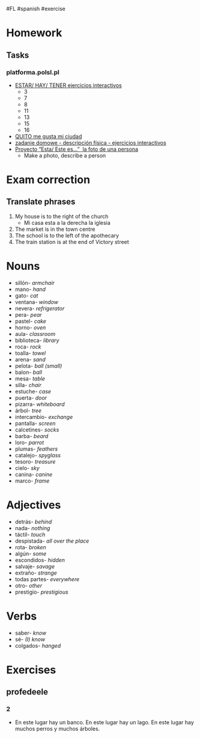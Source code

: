 #FL #spanish #exercise 

# Homework
## Tasks
### platforma.polsl.pl
- [ESTAR/ HAY/ TENER ejercicios interactivos](https://www.profedeele.es/actividad/haber-estar-tener/)
	- 3
	- 7
	- 8
	- 11
	- 13
	- 15
	- 16
- [QUITO me gusta mi ciudad](https://www.youtube.com/watch?v=a2WhvxM7N6k)
- [zadanie domowe - descripción física - ejercicios interactivos](https://www.profedeele.es/actividad/descripcion-fisico-espanol/)
- [Proyecto “Esta/ Este es...”  la foto de una persona](https://platforma.polsl.pl/rjo5/mod/assign/view.php?id=166666)
	- Make a photo, describe a person

# Exam correction
## Translate phrases
1. My house is to the right of the church
	- Mi casa esta a la derecha la iglesia
2. The market is in the town centre
3. The school is to the left of the apothecary
4. The train station is at the end of Victory street

# Nouns
- sillón- *armchair*
- mano- *hand*
- gato- *cat*
- ventana- *window*
- nevera- *refrigerator*
- pera- *pear*
- pastel- *cake*
- horno- *oven*
- aula- *classroom*
- biblioteca- *library*
- roca- *rock*
- toalla- *towel*
- arena- *sand*
- pelota- *ball (small)*
- balon- *ball*
- mesa- *table*
- silla- *chair*
- estuche- *case*
- puerta- *door*
- pizarra- *whiteboard*
- árbol- *tree*
- intercambio- *exchange*
- pantalla- *screen*
- calcetines- *socks*
- barba- *beard*
- loro- *parrot*
- plumas- *feathers*
- catalejo- *spyglass*
- tesoro- *treasure*
- cielo- *sky*
- canina- *canine*
- marco- *frame*

# Adjectives
- detrás- *behind*
- nada- *nothing*
- táctil- *touch*
- despistada- *all over the place*
- rota- *broken*
- algún- *some*
- escondidos- *hidden*
- salvaje- *savage*
- extraño- *strange*
- todas partes- *everywhere*
- otro- *other*
- prestigio- *prestigious*

# Verbs
- saber- *know*
- sé- *(I) know*
- colgados- *hanged*

# Exercises
## profedeele
### 2
- En este lugar hay un banco. En este lugar hay un lago.  En este lugar hay muchos perros y muchos árboles.
